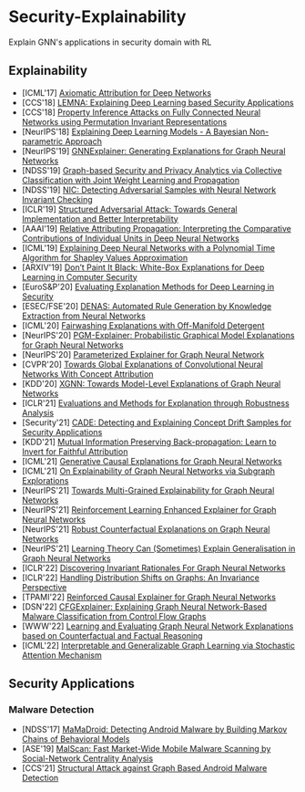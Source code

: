 # Security-Explainability
Explain GNN's applications in security domain with RL

## Explainability
- [ICML'17] [Axiomatic Attribution for Deep Networks](https://arxiv.org/pdf/1703.01365.pdf)
- [CCS'18] [LEMNA: Explaining Deep Learning based Security Applications](https://gangw.cs.illinois.edu/ccs18.pdf)
- [CCS'18] [Property Inference Attacks on Fully Connected Neural Networks using Permutation Invariant Representations](https://dl.acm.org/doi/pdf/10.1145/3243734.3243834)
- [NeurIPS'18] [Explaining Deep Learning Models - A Bayesian Non-parametric Approach](https://arxiv.org/pdf/1811.03422.pdf)
- [NeurIPS'19] [GNNExplainer: Generating Explanations for Graph Neural Networks](https://arxiv.org/pdf/1903.03894.pdf)
- [NDSS'19] [Graph-based Security and Privacy Analytics via Collective Classification with Joint Weight Learning and Propagation](https://www.ndss-symposium.org/wp-content/uploads/2019/02/ndss2019_11-1_Wang_paper.pdf)
- [NDSS'19] [NIC: Detecting Adversarial Samples with Neural Network Invariant Checking](https://www.ndss-symposium.org/wp-content/uploads/2019/02/ndss2019_03A-4_Ma_paper.pdf)
- [ICLR'19] [Structured Adversarial Attack: Towards General Implementation and Better Interpretability](https://arxiv.org/pdf/1808.01664.pdf)
- [AAAI'19] [Relative Attributing Propagation: Interpreting the Comparative Contributions of Individual Units in Deep Neural Networks](https://arxiv.org/pdf/1904.00605.pdf)
- [ICML'19] [Explaining Deep Neural Networks with a Polynomial Time Algorithm for Shapley Values Approximation](https://arxiv.org/pdf/1903.10992.pdf)
- [ARXIV'19] [Don’t Paint It Black: White-Box Explanations for Deep Learning in Computer Security](https://intellisec.de/pubs/2019-paint.pdf)
- [EuroS&P'20] [Evaluating Explanation Methods for Deep Learning in Security](https://arxiv.org/pdf/1906.02108.pdf)
- [ESEC/FSE'20] [DENAS: Automated Rule Generation by Knowledge Extraction from Neural Networks](http://youngwei.com/pdf/DENAS.pdf)
- [ICML'20] [Fairwashing Explanations with Off-Manifold Detergent](https://arxiv.org/pdf/2007.09969.pdf)
- [NeurIPS'20] [PGM-Explainer: Probabilistic Graphical Model Explanations for Graph Neural Networks](https://arxiv.org/pdf/2010.05788.pdf)
- [NeurIPS'20] [Parameterized Explainer for Graph Neural Network](https://arxiv.org/pdf/2011.04573.pdf)
- [CVPR'20] [Towards Global Explanations of Convolutional Neural Networks With Concept Attribution](https://openaccess.thecvf.com/content_CVPR_2020/papers/Wu_Towards_Global_Explanations_of_Convolutional_Neural_Networks_With_Concept_Attribution_CVPR_2020_paper.pdf)
- [KDD'20] [XGNN: Towards Model-Level Explanations of Graph Neural Networks](https://arxiv.org/pdf/2006.02587.pdf)
- [ICLR'21] [Evaluations and Methods for Explanation through Robustness Analysis](https://arxiv.org/pdf/2006.00442.pdf)
- [Security'21] [CADE: Detecting and Explaining Concept Drift Samples for Security Applications](https://www.usenix.org/system/files/sec21summer_yang.pdf)
- [KDD'21] [Mutual Information Preserving Back-propagation: Learn to Invert for Faithful Attribution](https://arxiv.org/pdf/2104.06629.pdf)
- [ICML'21] [Generative Causal Explanations for Graph Neural Networks](https://arxiv.org/pdf/2104.06643.pdf)
- [ICML'21] [On Explainability of Graph Neural Networks via Subgraph Explorations](https://arxiv.org/pdf/2102.05152.pdf)
- [NeurIPS'21] [Towards Multi-Grained Explainability for Graph Neural Networks](http://staff.ustc.edu.cn/~hexn/papers/nips21-explain-gnn.pdf)
- [NeurIPS'21] [Reinforcement Learning Enhanced Explainer for Graph Neural Networks](https://proceedings.neurips.cc/paper/2021/file/be26abe76fb5c8a4921cf9d3e865b454-Paper.pdf)
- [NeurIPS'21] [Robust Counterfactual Explanations on Graph Neural Networks](https://arxiv.org/pdf/2107.04086.pdf)
- [NeurIPS'21] [Learning Theory Can (Sometimes) Explain Generalisation in Graph Neural Networks](https://proceedings.neurips.cc/paper/2021/file/e34376937c784505d9b4fcd980c2f1ce-Paper.pdf)
- [ICLR'22] [Discovering Invariant Rationales For Graph Neural Networks](https://openreview.net/pdf?id=hGXij5rfiHw)
- [ICLR'22] [Handling Distribution Shifts on Graphs: An Invariance Perspective](https://openreview.net/pdf?id=FQOC5u-1egI)
- [TPAMI'22] [Reinforced Causal Explainer for Graph Neural Networks](https://arxiv.org/pdf/2204.11028.pdf)
- [DSN'22] [CFGExplainer: Explaining Graph Neural Network-Based Malware Classification from Control Flow Graphs](http://www.cs.binghamton.edu/~ghyan/papers/dsn22.pdf)
- [WWW'22] [Learning and Evaluating Graph Neural Network Explanations based on Counterfactual and Factual Reasoning](https://arxiv.org/pdf/2202.08816.pdf)
- [ICML'22] [Interpretable and Generalizable Graph Learning via Stochastic Attention Mechanism](https://arxiv.org/pdf/2201.12987.pdf)

## Security Applications
### Malware Detection
- [NDSS'17] [MaMaDroid: Detecting Android Malware by Building Markov Chains of Behavioral Models](https://www.ndss-symposium.org/wp-content/uploads/2017/09/ndss2017_03B-3_Mariconti_paper.pdf)
- [ASE'19] [MalScan: Fast Market-Wide Mobile Malware Scanning by Social-Network Centrality Analysis](https://wu-yueming.github.io/Files/ASE2019_MalScan.pdf)
- [CCS'21] [Structural Attack against Graph Based Android Malware Detection](https://www4.comp.polyu.edu.hk/~csxluo/HRAT.pdf)